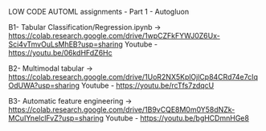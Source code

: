 LOW CODE AUTOML assignments - Part 1 - Autogluon

B1- Tabular Classification/Regression.ipynb -> https://colab.research.google.com/drive/1wpCZFkFYWJ0Z6Ux-Sci4vTmvOuLsMhEB?usp=sharing
Youtube - https://youtu.be/06kdHFdZ6Hc

B2- Multimodal tabular -> https://colab.research.google.com/drive/1UoR2NX5KplOjlCp84CRd74e7cIqOdUWA?usp=sharing
Youtube - https://youtu.be/rcTfs7zdqcU

B3- Automatic feature engineering -> https://colab.research.google.com/drive/1B9vCQE8M0m0Y58dNZk-MCuIYnelclFvZ?usp=sharing
Youtube - https://youtu.be/bgHCDmnHGe8
